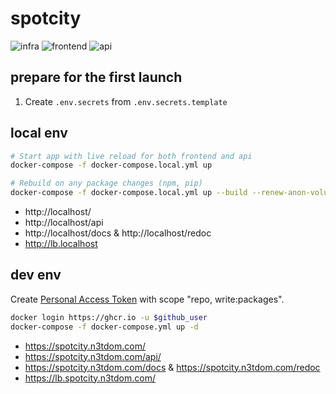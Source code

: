 # spotcity
![infra](https://github.com/spotcity/spotcity/workflows/infra/badge.svg)
![frontend](https://github.com/spotcity/spotcity/workflows/frontend/badge.svg)
![api](https://github.com/spotcity/spotcity/workflows/api/badge.svg)

## prepare for the first launch
1. Create ```.env.secrets``` from ```.env.secrets.template```

## local env
```bash
# Start app with live reload for both frontend and api
docker-compose -f docker-compose.local.yml up

# Rebuild on any package changes (npm, pip)
docker-compose -f docker-compose.local.yml up --build --renew-anon-volumes
```
- http://localhost/
- http://localhost/api
- http://localhost/docs & http://localhost/redoc
- http://lb.localhost


## dev env
Create [Personal Access Token](https://github.com/settings/tokens) with scope "repo, write:packages".
```bash
docker login https://ghcr.io -u $github_user
docker-compose -f docker-compose.yml up -d
```
- https://spotcity.n3tdom.com/
- https://spotcity.n3tdom.com/api/
- https://spotcity.n3tdom.com/docs & https://spotcity.n3tdom.com/redoc
- https://lb.spotcity.n3tdom.com/
